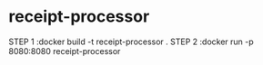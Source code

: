 # receipt-processor

STEP 1 :docker build -t receipt-processor .
STEP 2 :docker run -p 8080:8080 receipt-processor
